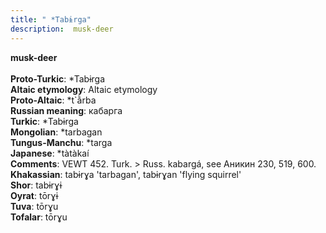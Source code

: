 ```yaml
---
title: " *Tabɨrga"
description:  musk-deer
---
```

<p data-pagefind-weight="0.5">
<strong> musk-deer</strong><br><br>
<strong>Proto-Turkic</strong>:  *Tabɨrga<br>
<strong>Altaic etymology</strong>:  Altaic etymology<br>
<strong> Proto-Altaic</strong>:  *t`ằrba<br>
<strong>Russian meaning</strong>:  кабарга<br>
<strong>Turkic</strong>:  *Tabɨrga<br>
<strong>Mongolian</strong>:  *tarbagan<br>
<strong>Tungus-Manchu</strong>:  *targa<br>
<strong>Japanese</strong>:  *tàtàkaí<br>
<strong>Comments</strong>:  VEWT 452. Turk. > Russ. kabargá, see Аникин 230, 519, 600.<br>
<strong>Khakassian</strong>:  tabɨrɣa 'tarbagan', tabɨrɣan 'flying squirrel'<br>
<strong>Shor</strong>:  tabɨrɣɨ<br>
<strong>Oyrat</strong>:  tōrɣɨ<br>
<strong>Tuva</strong>:  tōrɣu<br>
<strong>Tofalar</strong>:  tōrɣu<br>

</p>
